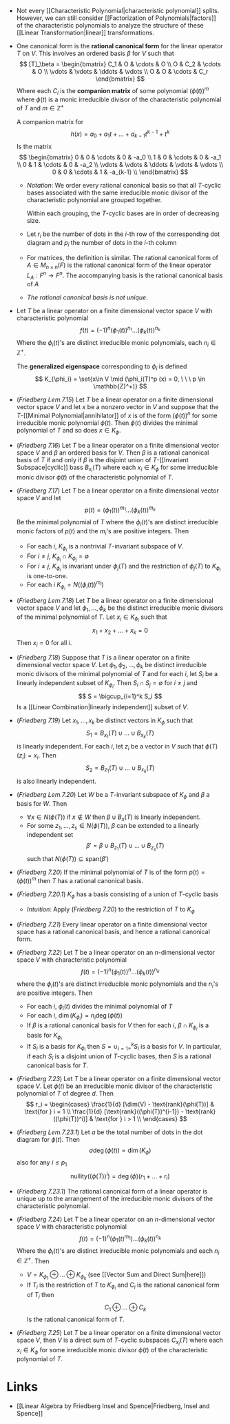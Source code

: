* Not every [[Characteristic Polynomial|characteristic polynomial]] splits. However, we can still consider [[Factorization of Polynomials|factors]] of the characteristic polynomials to analyze the structure of these [[Linear Transformation|linear]] transformations.
* One canonical form is the **rational canonical form** for the linear operator $T$ on $V$. This involves an ordered basis $\beta$ for $V$ such that 
  $$
  [T]_\beta = \begin{bmatrix}
  C_1 & O & \cdots & O \\
  O & C_2 & \cdots & O \\
  \vdots & \vdots & \ddots & \vdots \\
  O & O & \cdots & C_r
  \end{bmatrix}
  $$
  Where each $C_i$ is the **companion matrix** of some polynomial $(\phi(t))^m$ where $\phi(t)$ is a monic irreducible divisor of the characteristic polynomial of $T$ and $m\in \mathbb{Z}^+$
  
  A companion matrix for
  $$
  h(x) = a_0 + a_1t + \dots + a_{k-1}t^{k-1} + t^k
  $$
  Is the matrix 
  $$
  \begin{bmatrix}
  0 & 0 & \cdots & 0 & -a_0 \\
  1 & 0 & \cdots & 0 & -a_1 \\
  0 & 1 & \cdots & 0 & -a_2 \\
  \vdots & \vdots & \ddots & \vdots & \vdots \\
  0 & 0 & \cdots & 1 & -a_{k-1} \\
  \end{bmatrix}
  $$
	* *Notation*: We order every rational canonical basis so that all $T$-cyclic bases associated with the same irreducible monic divisor of the characteristic polynomial are grouped together.
	  
	  Within each grouping, the $T$-cyclic bases are in order of decreasing size. 
	* Let $r_i$ be the number of dots in the $i$-th row of the corresponding dot diagram and $p_i$ the number of dots in the $i$-th column
	* For matrices, the definition is similar. The rational canonical form of $A\in M_{n\times n}(F)$ is the rational canonical form of the linear operator $L_A : F^n \to F^n$.  The accompanying basis is the rational canonical basis of $A$
	* *The rational canonical basis is not unique*. 


* Let $T$ be a linear operator on a finite dimensional vector space $V$ with characteristic polynomial
  $$
  f(t)=(-1)^n (\phi_1(t))^{n_1} \dots (\phi_k(t))^{n_k}
  $$
  Where the $\phi_i(t)$'s are distinct irreducible monic polynomials, each $n_i\in\mathbb{Z}^+$. 
  
  The **generalized eigenspace** corresponding to $\phi_i$ is defined
  $$
  K_{\phi_i} = \set{x\in V \mid (\phi_i(T)^p (x) = 0, \ \ \ p \in \mathbb{Z}^+)}
  $$

* (*Friedberg Lem.7.15*) Let $T$ be a linear operator on a finite dimensional vector space $V$ and let $x$ be a nonzero vector in $V$ and suppose that the $T$-[[Minimal Polynomial|annihilator]] of $x$ is of the form $(\phi(t))^n$ for some irreducible monic polynomial $\phi(t)$. Then $\phi(t)$ divides the minimal polynomial of $T$ and so does $x\in K_{\phi}$.

* (*Friedberg 7.16*) Let $T$ be a linear operator on a finite dimensional vector space $V$ and $\beta$ an ordered basis for $V$. Then $\beta$ is a rational canonical basis of $T$ if and only if $\beta$ is the disjoint union of $T$-[[Invariant Subspace|cyclic]] bass $B_{x_i}(T)$ where each $x_i\in K_{\phi}$ for some irreducible monic divisor $\phi(t)$ of the characteristic polynomial of $T$. 

* (*Friedberg 7.17*) Let $T$ be a linear operator on a finite dimensional vector space $V$ and let
  $$
  p(t) = (\phi_1(t))^{m_1} \dots (\phi_k(t))^{m_k}
  $$
  Be the minimal polynomial of $T$ where the $\phi_i(t)$'s are distinct irreducible monic factors of $p(t)$ and the $m_i$'s are positive integers. Then
	* For each $i$, $K_{\phi_i}$ is a nontrivial $T$-invariant subspace of $V$.
	* For $i\ne j$, $K_{\phi_i} \cap K_{\phi_j}=\emptyset$ 
	* For $i\ne j$, $K_{\phi_i}$ is invariant under $\phi_j(T)$ and the restriction of $\phi_j(T)$ to $K_{\phi_i}$ is one-to-one.
	* For each $i$ $K_{\phi_i}=N((\phi_i(t))^{m_i})$ 

* (*Friedberg Lem.7.18*) Let $T$ be a linear operator on a finite dimensional vector space $V$ and let $\phi_1,\dots, \phi_k$ be the distinct irreducible monic divisors of the minimal polynomial of $T$. Let $x_i\in K_{\phi_i}$ such that
  $$
  x_1 + x_2 + \dots + x_k = 0
  $$
  Then $x_i=0$ for all $i$.

* (*Friedberg 7.18*) Suppose that $T$ is a linear operator on a finite dimensional vector space $V$. Let $\phi_1, \phi_2, \dots, \phi_k$ be distinct irreducible monic divisors of the minimal polynomial of $T$ and for each $i$, let $S_i$ be a linearly independent subset of $K_{\phi_i}$. Then $S_i\cap S_j = \emptyset$ for $i\ne j$ and 
  $$
  S = \bigcup_{i=1}^k S_i
  $$
  Is a [[Linear Combination|linearly independent]] subset of $V$.

* (*Friedberg 7.19*) Let $x_1,\dots, x_k$ be distinct vectors in $K_\phi$ such that 
  $$
  S_1 = B_{x_1} (T) \cup \dots \cup B_{x_k} (T)
  $$
  is linearly independent. For each $i$, let $z_i$ be a vector in $V$ such that $\phi(T)(z_i)=x_i$. Then
  $$
  S_2 = B_{z_1} (T) \cup \dots \cup B_{x_k}(T) 
  $$
  is also linearly independent. 

* (*Friedberg Lem.7.20*) Let $W$ be a $T$-invariant subspace of $K_\phi$ and $\beta$ a basis for $W$. Then
	* $\forall x \in N(\phi(T))$ if $x\notin W$ then $\beta \cup B_x(T)$ is linearly independent.
	* For some $z_1,\dots,z_s \in N(\phi(T))$, $\beta$ can be extended to a linearly independent set
	  $$
	  \beta' = \beta \cup B_{z_1}(T) \cup \dots \cup B_{z_s}(T)
	  $$
	  such that $N(\phi(T)) \subseteq \text{span}(\beta')$

* (*Friedberg 7.20*) If the minimal polynomial of $T$ is of the form $p(t)=(\phi(t))^m$ then $T$ has a rational canonical basis.
* (*Friedberg 7.20.1*)  $K_\phi$ has a basis consisting of a union of $T$-cyclic basis 
	* *Intuition*: Apply (*Friedberg 7.20*) to the restriction of $T$ to $K_\phi$

* (*Friedberg 7.21*) Every linear operator on a finite dimensional vector space has a rational canonical basis, and hence a rational canonical form.
* (*Friedberg 7.22*) Let $T$ be a linear operator on an $n$-dimensional vector space $V$ with characteristic polynomial
  $$
  f(t) = (-1)^n (\phi_1(t))^n \dots (\phi_k(t))^{n_k}
  $$
  where the $\phi_i(t)$'s are distinct irreducible monic polynomials and the $n_i$'s are positive integers. Then
	* For each $i$, $\phi_i(t)$ divides the minimal polynomial of $T$
	* For each $i$, $\dim(K_{\phi_i})= n_i \deg(\phi(t))$ 
	* If $\beta$ is a rational canonical basis for $V$ then for each $i$, $\beta\cap K_{\phi_i}$ is a basis for $K_{\phi_i}$ 
	* If $S_i$ is a basis for $K_{\phi_i}$ then $S=\cup_{i=1=}^k S_i$ is a basis for $V$. In particular, if each $S_i$ is a disjoint union of $T$-cyclic bases, then $S$ is a rational canonical basis for $T$. 

* (*Friedberg 7.23*) Let $T$ be a linear operator on a finite dimensional vector space $V$. Let $\phi(t)$ be an irreducible monic divisor of the characteristic polynomial of $T$ of degree $d$. Then
  $$
  r_i = \begin{cases}
  \frac{1}{d} [\dim(V) - \text{rank}(\phi(T))] & \text{for } i = 1 \\
  \frac{1}{d} [\text{rank}((\phi(T))^{i-1}) - \text{rank}((\phi(T))^i)] & \text{for } i > 1 \\ 
  \end{cases}
  $$

* (*Friedberg Lem.7.23.1*) Let $a$ be the total number of dots in the dot diagram for $\phi(t)$. Then 
  $$
  a\deg(\phi(t)) = \dim(K_\phi)
  $$
  also for any $i\le p_1$
  $$
  \text{nullity}((\phi(T))^{i}) = \deg(\phi) (r_1 + \dots + r_i)
  $$
* (*Friedberg 7.23.1*) The rational canonical form of a linear operator is unique up to the arrangement of the irreducible monic divisors of the characteristic polynomial.

* (*Friedberg 7.24*) Let $T$ be a linear operator on an $n$-dimensional vector space $V$ with characteristic polynomial
  $$
  f(t) = (-1)^n (\phi_1(t) ^{m_1}) \dots (\phi_k(t))^{n_k}
  $$
  Where the $\phi_i(t)$'s are distinct irreducible monic polynomials and each $n_i\in\mathbb{Z}^+$. Then
	* $V=K_{\phi_1} \oplus \dots \oplus K_{\phi_k}$ (see [[Vector Sum and Direct Sum|here]])
	* If $T_i$ is the restriction of $T$ to $K_{\phi_i}$ and $C_i$ is the rational canonical form of $T_i$ then 
	  $$
	  C_1 \oplus \dots \oplus C_k
	  $$
	  Is the rational canonical form of $T$.

* (*Friedberg 7.25*) Let $T$ be a linear operator on a finite dimensional vector space $V$, then $V$ is a direct sum of $T$-cyclic subspaces $C_{x_i}(T)$ where each $x_i\in K_{\phi}$ for some irreducible monic divisor $\phi(t)$ of the characteristic polynomial of $T$.

# Links
* [[Linear Algebra by Friedberg Insel and Spence|Friedberg, Insel and Spence]]